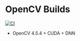
# OpenCV Builds

[![CI](https://github.com/Xingchen1224/opencv_build_as_you_go/actions/workflows/cpu.yml/badge.svg?branch=main)](https://github.com/Xingchen1224/opencv_build_as_you_go/actions/workflows/cpu.yml)

- OpenCV 4.5.4 + CUDA + DNN

